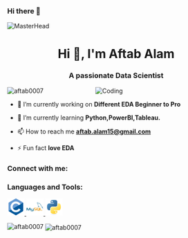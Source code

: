 ### Hi there 👋
![MasterHead](https://thumbs.gfycat.com/PleasantShadowyKinglet-max-1mb.gif)

<h1 align="center">Hi 👋, I'm Aftab Alam</h1>
<h3 align="center">A passionate Data Scientist</h3>

<img align="right" alt="Coding" width="300" src="https://i.pinimg.com/originals/50/83/e0/5083e0a2a7dcaae07c142e8b87036a27.gif">

<p align="left"> <img src="https://komarev.com/ghpvc/?username=aftab0007&label=Profile%20views&color=0e75b6&style=flat" alt="aftab0007" /> </p>

- 🔭 I’m currently working on **Different EDA Beginner to Pro**

- 🌱 I’m currently learning **Python,PowerBI,Tableau.**

- 📫 How to reach me **aftab.alam15@gmail.com**

- ⚡ Fun fact **love EDA**

<h3 align="left">Connect with me:</h3>
<p align="left">
</p>

<h3 align="left">Languages and Tools:</h3>
<p align="left"> <a href="https://www.cprogramming.com/" target="_blank" rel="noreferrer"> <img src="https://raw.githubusercontent.com/devicons/devicon/master/icons/c/c-original.svg" alt="c" width="40" height="40"/> </a> <a href="https://www.mysql.com/" target="_blank" rel="noreferrer"> <img src="https://raw.githubusercontent.com/devicons/devicon/master/icons/mysql/mysql-original-wordmark.svg" alt="mysql" width="40" height="40"/> </a> <a href="https://www.python.org" target="_blank" rel="noreferrer"> <img src="https://raw.githubusercontent.com/devicons/devicon/master/icons/python/python-original.svg" alt="python" width="40" height="40"/> </a> </p>

<p><img align="left" src="https://github-readme-stats.vercel.app/api/top-langs?username=aftab0007&show_icons=true&locale=en&layout=compact" alt="aftab0007" /></p>

<p>&nbsp;<img align="center" src="https://github-readme-stats.vercel.app/api?username=aftab0007&show_icons=true&locale=en" alt="aftab0007" /></p>

